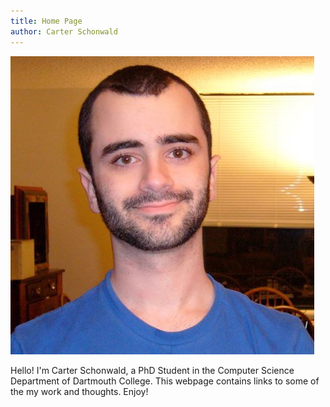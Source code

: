```yaml
---
title: Home Page
author: Carter Schonwald
---
```


 ![](static/carter-profile.jpg)


Hello! I'm Carter Schonwald, a PhD Student in the Computer Science Department of Dartmouth College.
This webpage contains links to some of the my work and thoughts. Enjoy!
